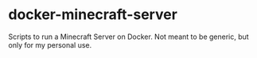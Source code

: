 # docker-minecraft-server
Scripts to run a Minecraft Server on Docker. Not meant to be generic, but only for my personal use.
